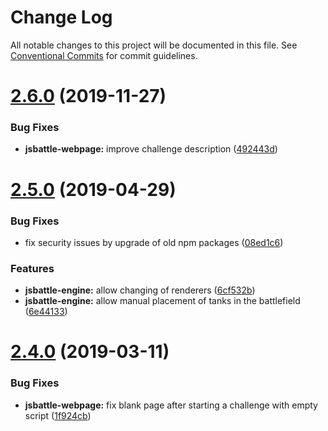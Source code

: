 # Change Log

All notable changes to this project will be documented in this file.
See [Conventional Commits](https://conventionalcommits.org) for commit guidelines.

# [2.6.0](https://github.com/jamro/jsbattle/compare/v2.5.0...v2.6.0) (2019-11-27)


### Bug Fixes

* **jsbattle-webpage:** improve challenge description ([492443d](https://github.com/jamro/jsbattle/commit/492443dfb7204a35b87417c9e571829a2516d2d4))





# [2.5.0](https://github.com/jamro/jsbattle/compare/v2.4.0...v2.5.0) (2019-04-29)


### Bug Fixes

* fix security issues by upgrade of old npm packages ([08ed1c6](https://github.com/jamro/jsbattle/commit/08ed1c6))


### Features

* **jsbattle-engine:** allow changing of renderers ([6cf532b](https://github.com/jamro/jsbattle/commit/6cf532b))
* **jsbattle-engine:** allow manual placement of tanks in the battlefield ([6e44133](https://github.com/jamro/jsbattle/commit/6e44133))





# [2.4.0](https://github.com/jamro/jsbattle/compare/v2.2.1...v2.4.0) (2019-03-11)


### Bug Fixes

* **jsbattle-webpage:** fix blank page after starting a challenge with empty script ([1f924cb](https://github.com/jamro/jsbattle/commit/1f924cb))
